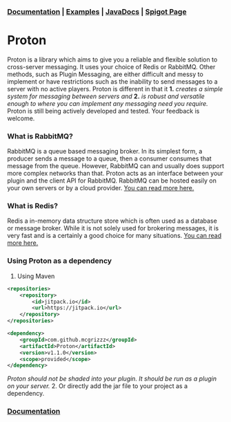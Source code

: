 ### [Documentation](DOCUMENTATION.md) | [Examples](https://github.com/mcgrizzz/ProtonExamples) | [JavaDocs](https://mcgrizzz.github.io/ProtonDocs/) | [Spigot Page](https://www.spigotmc.org/resources/proton.87159/)
# Proton
Proton is a library which aims to give you a reliable and flexible solution to cross-server messaging. 
It uses your choice of Redis or RabbitMQ. Other methods, such as Plugin Messaging, are either difficult and messy to implement or have restrictions such as the inability to send messages to a server with no active players. 
Proton is different in that it <b>1.</b> <i>creates a simple system for messaging between servers and</i> <b>2.</b> <i>is robust and versatile enough to where you can implement any messaging need you require.</i>
Proton is still being actively developed and tested. Your feedback is welcome.

### What is RabbitMQ?
RabbitMQ is a queue based messaging broker. In its simplest form, a producer sends a message to a queue, then a consumer consumes that message from the queue. However, RabbitMQ can and usually does support more complex networks than that. Proton acts as an interface between your plugin and the client API for RabbitMQ. RabbitMQ can be hosted easily on your own servers or by a cloud provider. [You can read more here.](https://www.rabbitmq.com/#getstarted)

### What is Redis?
Redis a in-memory data structure store which is often used as a database or message broker. While it is not solely used for brokering messages, it is very fast and is a certainly a good choice for many situations. [You can read more here.](https://redis.io/)

### Using Proton as a dependency

1. Using Maven
```xml
<repositories>
    <repository>
        <id>jitpack.io</id>
        <url>https://jitpack.io</url>
    </repository>
</repositories>
```
```xml
<dependency>
    <groupId>com.github.mcgrizzz</groupId>
    <artifactId>Proton</artifactId>
    <version>v1.1.0</version>
    <scope>provided</scope>
</dependency>
```
*Proton should not be shaded into your plugin. It should be run as a plugin on your server.*
2. Or directly add the jar file to your project as a dependency. 

### [Documentation](DOCUMENTATION.md)
